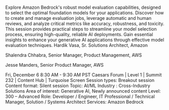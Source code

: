 Explore Amazon Bedrock's robust model evaluation capabilities, designed to select the optimal foundation models for your applications. Discover how to create and manage evaluation jobs, leverage automatic and human reviews, and analyze critical metrics like accuracy, robustness, and toxicity. This session provides practical steps to streamline your model selection process, ensuring high-quality, reliable AI deployments. Gain essential insights to enhance your generative AI applications through effective model evaluation techniques.
Hardik Vasa, Sr. Solutions Architect, Amazon

Shalendra Chhabra, Senior Manager, Product Management, AWS

Jesse Manders, Senior Product Manager, AWS

Fri, December 6
8:30 AM - 9:30 AM PST
Caesars Forum | Level 1 | Summit 232 | Content Hub | Turquoise Screen
Session types: Breakout session
Content format: Silent session
Topic: AI/ML
Industry : Cross-Industry Solutions
Area of interest: Generative AI, Newly announced content
Level: 300 – Advanced
Role: Developer / Engineer, IT Professional / Technical Manager, Solution / Systems Architect
Services: Amazon Bedrock